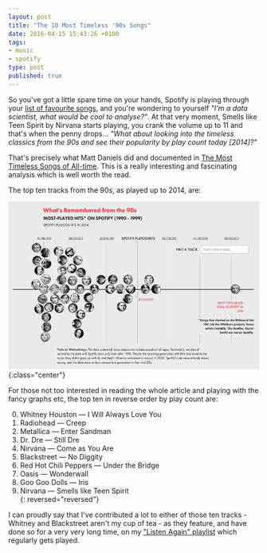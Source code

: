 ```yaml
---
layout: post
title: "The 10 Most Timeless '90s Songs"
date: 2016-04-15 15:43:26 +0100
tags:
- music
- spotify
type: post
published: true
---
```


So you've got a little spare time on your hands, Spotify is playing through your [list of favourite songs](https://open.spotify.com/user/colinseymour/playlist/4ysUSPu0kq9WxhB9php6fG), and you're wondering to yourself _"I'm a data scientist, what would be cool to analyse?"_.  At that very moment, Smells like Teen Spirit by Nirvana starts playing, you crank the volume up to 11 and that's when the penny drops... _"What about looking into the timeless classics from the 90s and see their popularity by play count today [2014]?"_

That's precisely what Matt Daniels did and documented in [The Most
Timeless Songs of All-time](https://poly-graph.co/timeless/).  This is a really interesting and fascinating analysis which is well worth the read.

The top ten tracks from the 90s, as played up to 2014, are:

![Timeless 90s Classics](/img/timeless90s.png){:class="center"}

For those not too interested in reading the whole article and playing with the fancy graphs etc, the top ten in reverse order by play count are:

0. Whitney Houston — I Will Always Love You  
0. Radiohead — Creep  
0. Metallica — Enter Sandman  
0. Dr. Dre — Still Dre  
0. Nirvana — Come as You Are  
0. Blackstreet — No Diggity  
0. Red Hot Chili Peppers — Under the Bridge  
0. Oasis — Wonderwall  
0. Goo Goo Dolls — Iris  
0. Nirvana — Smells like Teen Spirit  
{: reversed="reversed"}

I can proudly say that I've contributed a lot to either of those ten tracks - Whitney and Blackstreet aren't my cup of tea - as they feature, and have done so for a very very long time, on my ["Listen Again" playlist](https://open.spotify.com/user/colinseymour/playlist/4ysUSPu0kq9WxhB9php6fG) which regularly gets played.
